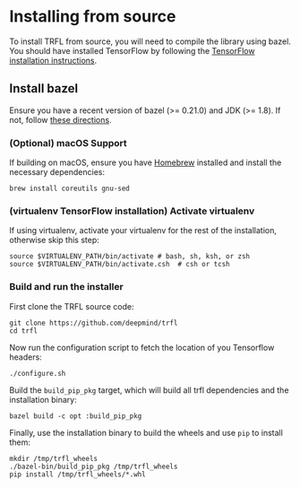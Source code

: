 # Installing from source

To install TRFL from source, you will need to compile the library using bazel.
You should have installed TensorFlow by following the [TensorFlow installation
instructions](https://www.tensorflow.org/install/).

## Install bazel

Ensure you have a recent version of bazel (>= 0.21.0) and JDK (>= 1.8). If not,
follow [these directions](https://bazel.build/versions/master/docs/install.html).

### (Optional) macOS Support

If building on macOS, ensure you have [Homebrew](https://brew.sh) installed and
install the necessary dependencies:

```shell
brew install coreutils gnu-sed
```

### (virtualenv TensorFlow installation) Activate virtualenv

If using virtualenv, activate your virtualenv for the rest of the installation,
otherwise skip this step:

```shell
source $VIRTUALENV_PATH/bin/activate # bash, sh, ksh, or zsh
source $VIRTUALENV_PATH/bin/activate.csh  # csh or tcsh
```

### Build and run the installer

First clone the TRFL source code:

```shell
git clone https://github.com/deepmind/trfl
cd trfl
```

Now run the configuration script to fetch the location of you Tensorflow headers:

```shell
./configure.sh
```

Build the `build_pip_pkg` target, which will build all trfl dependencies and the
installation binary:

```shell
bazel build -c opt :build_pip_pkg
```

Finally, use the installation binary to build the wheels and use `pip` to
install them:

```shell
mkdir /tmp/trfl_wheels
./bazel-bin/build_pip_pkg /tmp/trfl_wheels
pip install /tmp/trfl_wheels/*.whl
```
